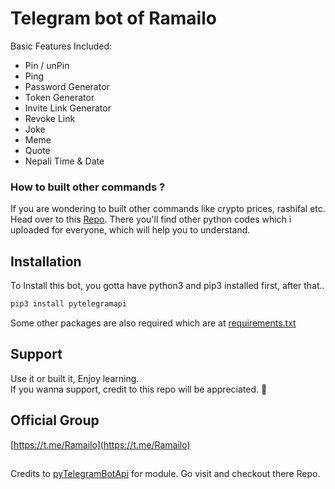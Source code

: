 # Telegram bot of Ramailo

Basic Features Included:

- Pin / unPin
- Ping
- Password Generator
- Token Generator
- Invite Link Generator
- Revoke Link
- Joke
- Meme
- Quote
- Nepali Time & Date


### How to built other commands ?
If you are wondering to built other commands like crypto prices, rashifal etc. Head over to this [Repo](https://github.com/0xBibek/py). There you'll find other python codes which i uploaded for everyone, which will help you to understand.

## Installation

To Install this bot, you gotta have python3 and pip3 installed first, after that..

```bash
pip3 install pytelegramapi
```

Some other packages are also required which are at [requirements.txt](/requirements.txt)


## Support
Use it or built it, Enjoy learning.  
If you wanna support, credit to this repo will be appreciated. 😬

## Official Group
[https://t.me/Ramailo](https://t.me/Ramailo)

##
Credits to [pyTelegramBotApi](https://github.com/eternnoir/pyTelegramBotAPI) for module. Go visit and checkout there Repo.